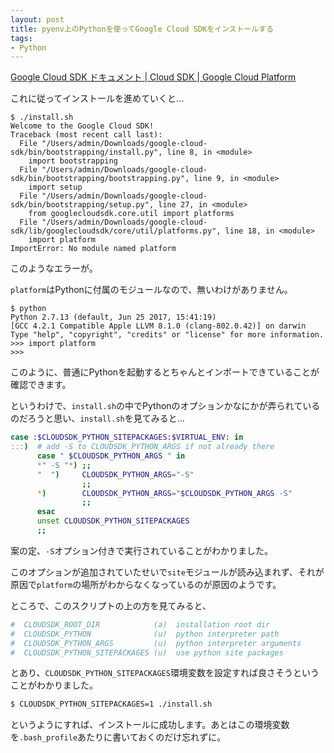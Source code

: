 ```yaml
---
layout: post
title: pyenv上のPythonを使ってGoogle Cloud SDKをインストールする
tags:
- Python
---
```


[Google Cloud SDK ドキュメント  \|  Cloud SDK  \|  Google Cloud Platform](https://cloud.google.com/sdk/docs/?hl=ja)

これに従ってインストールを進めていくと…

```
$ ./install.sh
Welcome to the Google Cloud SDK!
Traceback (most recent call last):
  File "/Users/admin/Downloads/google-cloud-sdk/bin/bootstrapping/install.py", line 8, in <module>
    import bootstrapping
  File "/Users/admin/Downloads/google-cloud-sdk/bin/bootstrapping/bootstrapping.py", line 9, in <module>
    import setup
  File "/Users/admin/Downloads/google-cloud-sdk/bin/bootstrapping/setup.py", line 27, in <module>
    from googlecloudsdk.core.util import platforms
  File "/Users/admin/Downloads/google-cloud-sdk/lib/googlecloudsdk/core/util/platforms.py", line 18, in <module>
    import platform
ImportError: No module named platform
```

このようなエラーが。

`platform`はPythonに付属のモジュールなので、無いわけがありません。

```
$ python
Python 2.7.13 (default, Jun 25 2017, 15:41:19)
[GCC 4.2.1 Compatible Apple LLVM 8.1.0 (clang-802.0.42)] on darwin
Type "help", "copyright", "credits" or "license" for more information.
>>> import platform
>>>
```

このように、普通にPythonを起動するとちゃんとインポートできていることが確認できます。

というわけで、`install.sh`の中でPythonのオプションかなにかが弄られているのだろうと思い、`install.sh`を見てみると…

``` bash
case :$CLOUDSDK_PYTHON_SITEPACKAGES:$VIRTUAL_ENV: in
:::)  # add -S to CLOUDSDK_PYTHON_ARGS if not already there
      case " $CLOUDSDK_PYTHON_ARGS " in
      *" -S "*) ;;
      "  ")     CLOUDSDK_PYTHON_ARGS="-S"
                ;;
      *)        CLOUDSDK_PYTHON_ARGS="$CLOUDSDK_PYTHON_ARGS -S"
                ;;
      esac
      unset CLOUDSDK_PYTHON_SITEPACKAGES
      ;;
```

案の定、`-S`オプション付きで実行されていることがわかりました。

このオプションが追加されていたせいで`site`モジュールが読み込まれず、それが原因で`platform`の場所がわからなくなっているのが原因のようです。

ところで、このスクリプトの上の方を見てみると、

``` bash
#  CLOUDSDK_ROOT_DIR            (a)  installation root dir
#  CLOUDSDK_PYTHON              (u)  python interpreter path
#  CLOUDSDK_PYTHON_ARGS         (u)  python interpreter arguments
#  CLOUDSDK_PYTHON_SITEPACKAGES (u)  use python site packages
```

とあり、`CLOUDSDK_PYTHON_SITEPACKAGES`環境変数を設定すれば良さそうということがわかりました。


``` bash
$ CLOUDSDK_PYTHON_SITEPACKAGES=1 ./install.sh
```

というようにすれば、インストールに成功します。あとはこの環境変数を`.bash_profile`あたりに書いておくのだけ忘れずに。